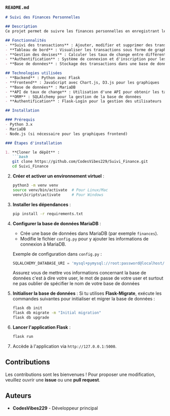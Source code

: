 ### **`README.md`**

```markdown
# Suivi des Finances Personnelles

## Description
Ce projet permet de suivre les finances personnelles en enregistrant les transactions financières, telles que les revenus et les dépenses, et en affichant ces données sous forme de graphiques. L'utilisateur peut consulter un tableau de bord avec des visualisations détaillées de ses finances mensuelles. Le projet intègre également une gestion des devises en utilisant une API de taux de change.

## Fonctionnalités
- **Suivi des transactions** : Ajouter, modifier et supprimer des transactions financières (revenus et dépenses).
- **Tableau de bord** : Visualiser les transactions sous forme de graphiques interactifs (utilisant Chart.js et D3.js).
- **Gestion des devises** : Calculer les taux de change entre différentes devises en utilisant une API de taux de change.
- **Authentification** : Système de connexion et d'inscription pour les utilisateurs (en cours de développement).
- **Base de données** : Stockage des transactions dans une base de données MariaDB.

## Technologies utilisées
- **Backend** : Python avec Flask
- **Frontend** : JavaScript avec Chart.js, D3.js pour les graphiques
- **Base de données** : MariaDB
- **API de taux de change** : Utilisation d'une API pour obtenir les taux de change en temps réel
- **ORM** : SQLAlchemy pour la gestion de la base de données
- **Authentification** : Flask-Login pour la gestion des utilisateurs

## Installation

### Prérequis
- Python 3.x
- MariaDB
- Node.js (si nécessaire pour les graphiques frontend)

### Étapes d'installation

1. **Cloner le dépôt** :
   ```bash
   git clone https://github.com/CodesVibes229/Suivi_Finance.git
   cd Suivi_Finance
   ```

2. **Créer et activer un environnement virtuel** :
   ```bash
   python3 -m venv venv
   source venv/bin/activate  # Pour Linux/Mac
   venv\Scripts\activate     # Pour Windows
   ```

3. **Installer les dépendances** :
   ```bash
   pip install -r requirements.txt
   ```

4. **Configurer la base de données MariaDB** :
   - Crée une base de données dans MariaDB (par exemple `finances`).
   - Modifie le fichier `config.py` pour y ajouter les informations de connexion à MariaDB.

   Exemple de configuration dans `config.py` :
   ```python
   SQLALCHEMY_DATABASE_URI = 'mysql+pymysql://root:password@localhost/finances'
   ```
   Assurez vous de mettre vos informations concernant la base de données c'est à dire votre user, le mot de passe de votre user et surtout ne pas oublier de spécifier le nom de votre base de données

5. **Initialiser la base de données** :
   Si tu utilises **Flask-Migrate**, exécute les commandes suivantes pour initialiser et migrer la base de données :
   ```bash
   flask db init
   flask db migrate -m "Initial migration"
   flask db upgrade
   ```

6. **Lancer l'application Flask** :
   ```bash
   flask run
   ```

7. Accède à l'application via `http://127.0.0.1:5000`.

## Contributions

Les contributions sont les bienvenues ! Pour proposer une modification, veuillez ouvrir une **issue** ou une **pull request**.

## Auteurs

- **CodesVibes229** - Développeur principal


